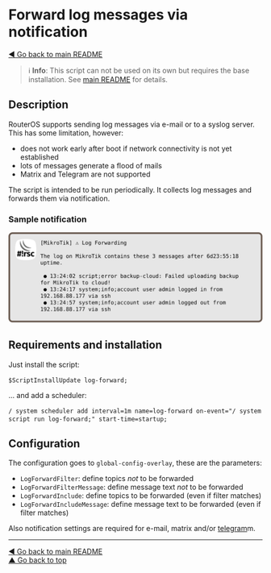 Forward log messages via notification
=====================================

[◀ Go back to main README](../README.md)

> ℹ️ **Info**: This script can not be used on its own but requires the base
> installation. See [main README](../README.md) for details.

Description
-----------

RouterOS supports sending log messages via e-mail or to a syslog server.
This has some limitation, however:

* does not work early after boot if network connectivity is not
  yet established
* lots of messages generate a flood of mails
* Matrix and Telegram are not supported

The script is intended to be run periodically. It collects log messages
and forwards them via notification.

### Sample notification

![log-forward notification](log-forward.d/notification.svg)

Requirements and installation
-----------------------------

Just install the script:

    $ScriptInstallUpdate log-forward;

... and add a scheduler:

    / system scheduler add interval=1m name=log-forward on-event="/ system script run log-forward;" start-time=startup;

Configuration
-------------

The configuration goes to `global-config-overlay`, these are the parameters:

* `LogForwardFilter`: define topics *not* to be forwarded
* `LogForwardFilterMessage`: define message text *not* to be forwarded
* `LogForwardInclude`: define topics to be forwarded (even if filter matches)
* `LogForwardIncludeMessage`: define message text to be forwarded (even if
  filter matches)

Also notification settings are required for e-mail, matrix and/or
[telegram](mod/notification-telegram.md)m.

---
[◀ Go back to main README](../README.md)  
[▲ Go back to top](#top)
